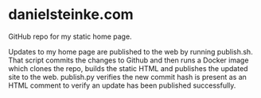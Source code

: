 # danielsteinke.com
 GitHub repo for my static home page.

 Updates to my home page are published to the web by running publish.sh. That script commits the changes to Github and then runs a Docker image which clones the repo, builds the static HTML and publishes the updated site to the web. publish.py verifies the new commit hash is present as an HTML comment to verify an update has been published successfully.

